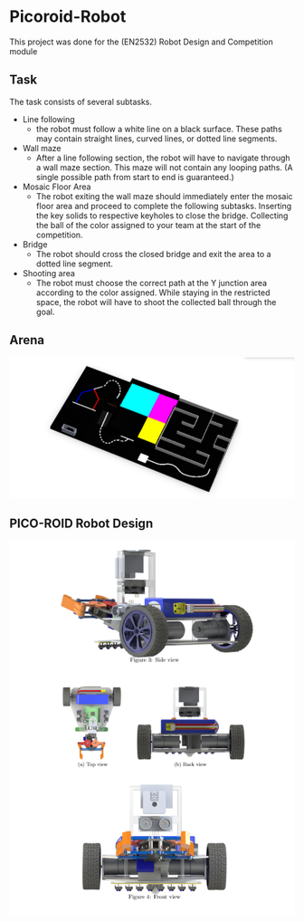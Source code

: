 # Picoroid-Robot
This project was done for the (EN2532) Robot Design and Competition module

## Task
The task consists of several subtasks.
* Line following
  * the robot must follow a white line on a black surface. These paths may contain straight 
lines, curved lines, or dotted line segments.
* Wall maze
  * After a line following section, the robot will have to navigate through a wall maze
section. This maze will not contain any looping paths. (A single possible path from 
start to end is guaranteed.)
* Mosaic Floor Area
  * The robot exiting the wall maze should immediately enter the mosaic floor area and 
proceed to complete the following subtasks. Inserting the key solids to respective 
keyholes to close the bridge. Collecting the ball of the color assigned to your team at 
the start of the competition.
* Bridge 
  * The robot should cross the closed bridge and exit the area to a dotted line segment.
* Shooting area
  * The robot must choose the correct path at the Y junction area according to the color
assigned. While staying in the restricted space, the robot will have to shoot the 
collected ball through the goal.

## Arena
<img title="Arena" alt="Arena" src="/Assets/Arena_layout.png">

## PICO-ROID Robot Design
<img title="Picoroid Robot" alt="Arena" src="/Assets/Picoroid_Robot.png">



